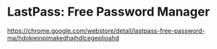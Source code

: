 

# LastPass: Free Password Manager
https://chrome.google.com/webstore/detail/lastpass-free-password-ma/hdokiejnpimakedhajhdlcegeplioahd


